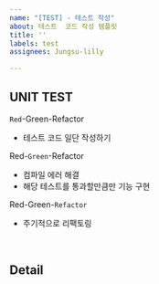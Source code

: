 ```yaml
---
name: "[TEST] - 테스트 작성"
about: 테스트  코드 작성 템플릿
title: ''
labels: test
assignees: Jungsu-lilly

---
```


## UNIT TEST
`Red`-Green-Refactor

- 테스트 코드 일단 작성하기

Red-`Green`-Refactor

- 컴파일 에러 해결
- 해당 테스트를 통과할만큼만 기능 구현

Red-Green-`Refactor`

- 주기적으로 리팩토링
<br>

## Detail
